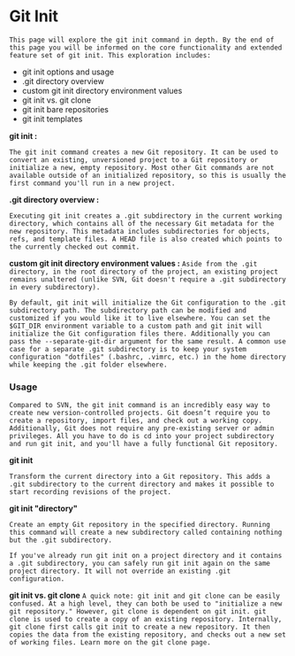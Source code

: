 # Git Init
`This page will explore the git init command in depth. By the end of this page you will be informed on the core functionality and extended feature set of git init. This exploration includes:`

- git init options and usage
- .git directory overview
- custom git init directory environment values
- git init vs. git clone
- git init bare repositories
- git init templates

**git init :**

`The git init command creates a new Git repository. It can be used to convert an existing, unversioned project to a Git repository or initialize a new, empty repository. Most other Git commands are not available outside of an initialized repository, so this is usually the first command you'll run in a new project.`

**.git directory overview :**

`Executing git init creates a .git subdirectory in the current working directory, which contains all of the necessary Git metadata for the new repository. This metadata includes subdirectories for objects, refs, and template files. A HEAD file is also created which points to the currently checked out commit.`

**custom git init directory environment values :**
`Aside from the .git directory, in the root directory of the project, an existing project remains unaltered (unlike SVN, Git doesn't require a .git subdirectory in every subdirectory).`

`By default, git init will initialize the Git configuration to the .git subdirectory path. The subdirectory path can be modified and customized if you would like it to live elsewhere. You can set the $GIT_DIR environment variable to a custom path and git init will initialize the Git configuration files there. Additionally you can pass the --separate-git-dir argument for the same result. A common use case for a separate .git subdirectory is to keep your system configuration "dotfiles" (.bashrc, .vimrc, etc.) in the home directory while keeping the .git folder elsewhere.`

### Usage

`Compared to SVN, the git init command is an incredibly easy way to create new version-controlled projects. Git doesn’t require you to create a repository, import files, and check out a working copy. Additionally, Git does not require any pre-existing server or admin privileges. All you have to do is cd into your project subdirectory and run git init, and you'll have a fully functional Git repository.`

**git init**

`Transform the current directory into a Git repository. This adds a .git subdirectory to the current directory and makes it possible to start recording revisions of the project.`

**git init "directory"**

`Create an empty Git repository in the specified directory. Running this command will create a new subdirectory called containing nothing but the .git subdirectory.`

`If you've already run git init on a project directory and it contains a .git subdirectory, you can safely run git init again on the same project directory. It will not override an existing .git configuration.`

**git init vs. git clone**
`A quick note: git init and git clone can be easily confused. At a high level, they can both be used to "initialize a new git repository." However, git clone is dependent on git init. git clone is used to create a copy of an existing repository. Internally, git clone first calls git init to create a new repository. It then copies the data from the existing repository, and checks out a new set of working files. Learn more on the git clone page.`
